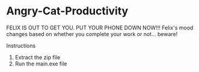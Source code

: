 # Angry-Cat-Productivity

FELIX IS OUT TO GET YOU. PUT YOUR PHONE DOWN NOW!!!
Felix's mood changes based on whether you complete your work or not... beware!

Instructions
1. Extract the zip file
2. Run the main.exe file
